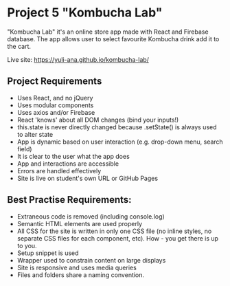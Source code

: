 # Project 5 "Kombucha Lab"

"Kombucha Lab" it's an online store app made with React and Firebase database. The app allows user to select favourite Kombucha drink add it to the cart. 

Live site: https://yuli-ana.github.io/kombucha-lab/

## Project Requirements

- Uses React, and no jQuery
- Uses modular components
- Uses axios and/or Firebase
- React 'knows' about all DOM changes (bind your inputs!)
- this.state is never directly changed because .setState() is always used to alter state
- App is dynamic based on user interaction (e.g. drop-down menu, search field)
- It is clear to the user what the app does
- App and interactions are accessible
- Errors are handled effectively
- Site is live on student's own URL or GitHub Pages

## Best Practise Requirements:

- Extraneous code is removed (including console.log)
- Semantic HTML elements are used properly
- All CSS for the site is written in only one CSS file (no inline styles, no separate CSS files for each component, etc). How - you get there is up to you.
- Setup snippet is used
- Wrapper used to constrain content on large displays
- Site is responsive and uses media queries
- Files and folders share a naming convention.
